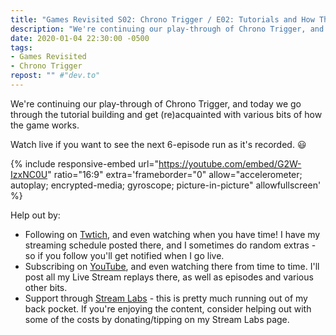 ```yaml
---
title: "Games Revisited S02: Chrono Trigger / E02: Tutorials and How Things Work"
description: "We're continuing our play-through of Chrono Trigger, and today we go through the tutorial building and get (re)acquainted with various bits of how the game works."
date: 2020-01-04 22:30:00 -0500
tags:
- Games Revisited
- Chrono Trigger
repost: "" #"dev.to"
---
```


We're continuing our play-through of Chrono Trigger, and today we go through the tutorial building and get (re)acquainted with various bits of how the game works.

Watch live if you want to see the next 6-episode run as it's recorded. :smiley:
<!--more-->

{% include responsive-embed url="https://youtube.com/embed/G2W-IzxNC0U" ratio="16:9" extra='frameborder="0" allow="accelerometer; autoplay; encrypted-media; gyroscope; picture-in-picture" allowfullscreen' %}

Help out by:
 * Following on [Twtich](https://twitch.tv/AnonJr_Live), and even watching when you have time! I have my streaming schedule posted there, and I sometimes do random extras - so if you follow you'll get notified when I go live.
 * Subscribing on [YouTube](http://www.youtube.com/channel/UCXafqhKHbkSUIrq0LAuu0tw), and even watching there from time to time. I'll post all my Live Stream replays there, as well as episodes and various other bits.
 * Support through [Stream Labs](https://streamlabs.com/anonjr_live) - this is pretty much running out of my back pocket. If you're enjoying the content, consider helping out with some of the costs by donating/tipping on my Stream Labs page.